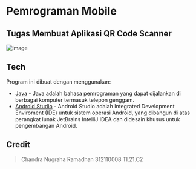 # Pemrograman Mobile
## Tugas Membuat Aplikasi QR Code Scanner
![image](https://user-images.githubusercontent.com/116129101/211148557-2bf585f6-9c8f-4a26-8602-dc2fc63927f8.png)

## Tech
Program ini dibuat dengan menggunakan:
- [Java](https://www.java.com/) - Java adalah bahasa pemrograman yang dapat dijalankan di berbagai komputer termasuk telepon genggam.
- [Android Studio](https://developer.android.com/studio) - Android Studio adalah Integrated Development Enviroment (IDE) untuk sistem operasi Android, yang dibangun di atas perangkat lunak JetBrains IntelliJ IDEA dan didesain khusus untuk pengembangan Android.


## Credit
> Chandra Nugraha Ramadhan
> 312110008
> TI.21.C2
